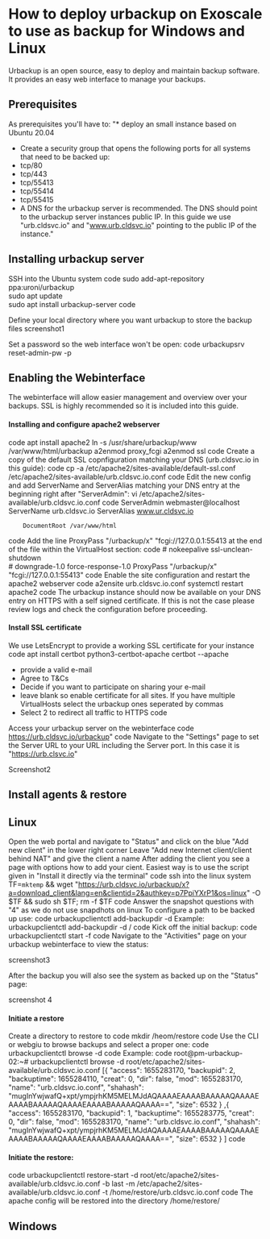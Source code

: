 # How to deploy urbackup on Exoscale to use as backup for Windows and Linux

Urbackup is an open source, easy to deploy and maintain backup software. It provides an easy web interface to manage your backups.

## Prerequisites
As prerequisites you'll have to:
"* deploy an small instance based on Ubuntu 20.04
* Create a security group that opens the following ports for all systems that need to be backed up:
* tcp/80
* tcp/443
* tcp/55413
* tcp/55414
* tcp/55415
* A DNS for the urbackup server is recommended. The DNS should point to the urbackup server instances public IP. In this guide we use "urb.cldsvc.io" and "www.urb.cldsvc.io" pointing to the public IP of the instance."

## Installing urbackup server
SSH into the Ubuntu system
code 
sudo add-apt-repository ppa:uroni/urbackup  
sudo apt update  
sudo apt install urbackup-server
code

Define your local directory where you want urbackup to store the backup files
screenshot1

Set a password so the web interface won't be open:
code
urbackupsrv reset-admin-pw -p <yourpassword>

## Enabling the Webinterface
The webinterface will allow easier management and overview over your backups. SSL is highly recommended so it is included into this guide.
  
#### Installing and configure apache2 webserver
code
apt install apache2
ln -s /usr/share/urbackup/www /var/www/html/urbackup
a2enmod proxy_fcgi
a2enmod ssl
code
Create a copy of the default SSL copnfiguration matching your DNS (urb.cldsvc.io in this guide):
code
cp -a /etc/apache2/sites-available/default-ssl.conf /etc/apache2/sites-available/urb.cldsvc.io.conf
code
Edit the new config and add ServerName and ServerAlias matching your DNS entry at the beginning right after "ServerAdmin":
vi /etc/apache2/sites-available/urb.cldsvc.io.conf
code
<IfModule mod_ssl.c>
	<VirtualHost _default_:443>
		ServerAdmin webmaster@localhost
		ServerName urb.cldsvc.io
		ServerAlias www.ur.cldsvc.io

		DocumentRoot /var/www/html
code
Add the line ProxyPass "/urbackup/x" "fcgi://127.0.0.1:55413 at the end of the file within the VirtualHost section:
code
		#		nokeepalive ssl-unclean-shutdown \
		#		downgrade-1.0 force-response-1.0
        	ProxyPass "/urbackup/x" "fcgi://127.0.0.1:55413"
	</VirtualHost>
</IfModule>
code
Enable the site configuration and restart the apache2 webserver
code
a2ensite urb.cldsvc.io.conf
systemctl restart apache2
code
The urbackup instance should now be available on your DNS entry on HTTPS with a self signed certificate. If this is not the case please review logs and check the configuration before proceeding.

#### Install SSL certificate
We use LetsEncrypt to provide a working SSL certificate for your instance
code
apt install certbot python3-certbot-apache
certbot --apache
* provide a valid e-mail
* Agree to T&Cs
* Decide if you want to participate on sharing your e-mail
* leave blank so enable certificate for all sites. If you have multiple VirtualHosts select the urbackup ones seperated by commas
* Select 2 to redirect all traffic to HTTPS
code
 
Access your urbackup server on the webinterface
code
https://urb.cldsvc.io/urbackup"
code
Navigate to the "Settings" page to set the Server URL to your URL including the Server port. In this case it is "https://urb.clsvc.io"

  Screenshot2
  

## Install agents & restore
  
## Linux
Open the web portal and navigate to "Status" and click on the blue "Add new client" in the lower right corner
Leave "Add new Internet client/client behind NAT" and give the client a name
After adding the client you see a page with options how to add your cient. Easiest way is to use the script given in "Install it directly via the terminal"
code
ssh into the linux system
TF=`mktemp` && wget "https://urb.cldsvc.io/urbackup/x?a=download_client&lang=en&clientid=2&authkey=p7PpiYXrP1&os=linux" -O $TF && sudo sh $TF; rm -f $TF
code
Answer the snapshot questions with "4" as we do not use snapdhots on linux
To configure a path to be backed up use: 
code
urbackupclientctl add-backupdir -d <path>
Example: urbackupclientctl add-backupdir -d /
code
Kick off the initial backup:
code
urbackupclientctl start -f
code
Navigate to the "Activities" page on your urbackup webinterface to view the status:
  
screenshot3
  
After the backup you will also see the system as backed up on the "Status" page:
  
screenshot 4
  
#### Initiate a restore
Create a directory to restore to
code
mkdir /heom/restore
code
Use the CLI or webgiu to browse backups and select a proper one:
code
urbackupclientctl browse -d <pathtofileyouwanttorestore>
code
Example: 
code
root@pm-urbackup-02:~# urbackupclientctl browse -d root/etc/apache2/sites-available/urb.cldsvc.io.conf
[{
"access": 1655283170,
"backupid": 2,
"backuptime": 1655284110,
"creat": 0,
"dir": false,
"mod": 1655283170,
"name": "urb.cldsvc.io.conf",
"shahash": "mugInYwjwafQ+xpt/ympjrhKM5MELMJdAQAAAAEAAAABAAAAAQAAAAEAAAABAAAAAQAAAAEAAAABAAAAAQAAAA==",
"size": 6532
}
,{
"access": 1655283170,
"backupid": 1,
"backuptime": 1655283775,
"creat": 0,
"dir": false,
"mod": 1655283170,
"name": "urb.cldsvc.io.conf",
"shahash": "mugInYwjwafQ+xpt/ympjrhKM5MELMJdAQAAAAEAAAABAAAAAQAAAAEAAAABAAAAAQAAAAEAAAABAAAAAQAAAA==",
"size": 6532
}
]
code

#### Initiate the restore:
code
urbackupclientctl restore-start -d root/etc/apache2/sites-available/urb.cldsvc.io.conf -b last -m /etc/apache2/sites-available/urb.cldsvc.io.conf -t /home/restore/urb.cldsvc.io.conf
code
The apache config will be restored into the directory /home/restore/


## Windows



